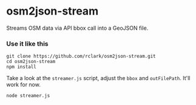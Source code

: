 osm2json-stream
===============

Streams OSM data via API bbox call into a GeoJSON file.

### Use it like this

    git clone https://github.com/rclark/osm2json-stream.git
    cd osm2json-stream
    npm install
    
Take a look at the `streamer.js` script, adjust the `bbox` and `outFilePath`. It'll work for now.

    node streamer.js
